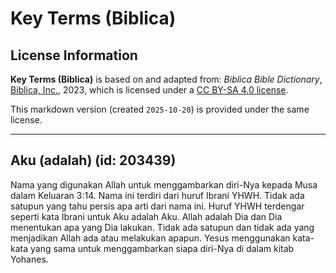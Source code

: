 # Key Terms (Biblica)

## License Information

**Key Terms (Biblica)** is based on and adapted from: _Biblica Bible Dictionary_, [Biblica, Inc.](https://www.biblica.com/), 2023, which is licensed under a [CC BY-SA 4.0 license](https://creativecommons.org/licenses/by-sa/4.0/legalcode.en).

This markdown version (created `2025-10-20`) is provided under the same license.



--------------------------------

## Aku (adalah) (id: 203439)

Nama yang digunakan Allah untuk menggambarkan diri\-Nya kepada Musa dalam Keluaran 3:14\. Nama ini terdiri dari huruf Ibrani YHWH. Tidak ada satupun yang tahu persis apa arti dari nama ini. Huruf YHWH terdengar seperti kata Ibrani untuk Aku adalah Aku. Allah adalah Dia dan Dia menentukan apa yang Dia lakukan. Tidak ada satupun dan tidak ada yang menjadikan Allah ada atau melakukan apapun. Yesus menggunakan kata\-kata yang sama untuk menggambarkan siapa diri\-Nya di dalam kitab Yohanes.


